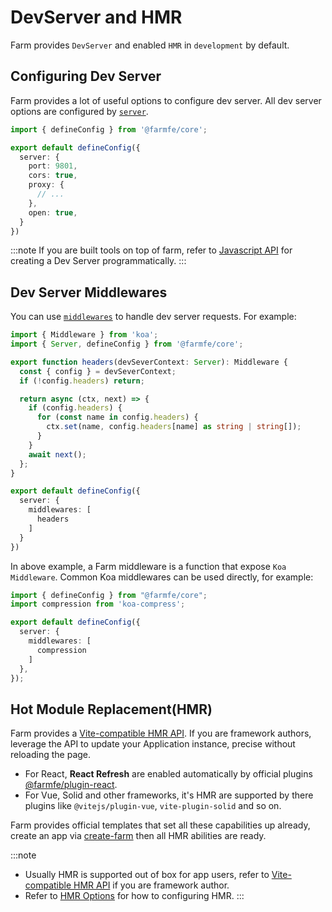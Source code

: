 # DevServer and HMR
Farm provides `DevServer` and enabled `HMR` in `development` by default.

## Configuring Dev Server
Farm provides a lot of useful options to configure dev server. All dev server options are configured by [`server`](/docs/config/dev-server).

```ts
import { defineConfig } from '@farmfe/core';

export default defineConfig({
  server: {
    port: 9801,
    cors: true,
    proxy: {
      // ...
    },
    open: true,
  }
})
```

:::note
If you are built tools on top of farm, refer to [Javascript API](/docs/api/javascript-api) for creating a Dev Server programmatically.
:::

## Dev Server Middlewares
You can use [`middlewares`](/docs/config/dev-server#middlewares) to handle dev server requests. For example:

```ts title="farm.config.ts"
import { Middleware } from 'koa';
import { Server, defineConfig } from '@farmfe/core';

export function headers(devSeverContext: Server): Middleware {
  const { config } = devSeverContext;
  if (!config.headers) return;

  return async (ctx, next) => {
    if (config.headers) {
      for (const name in config.headers) {
        ctx.set(name, config.headers[name] as string | string[]);
      }
    }
    await next();
  };
}

export default defineConfig({
  server: {
    middlewares: [
      headers
    ]
  }
})
```

In above example, a Farm middleware is a function that expose `Koa Middleware`. Common Koa middlewares can be used directly, for example:

```ts {2,7}
import { defineConfig } from "@farmfe/core";
import compression from 'koa-compress';

export default defineConfig({
  server: {
    middlewares: [
      compression
    ]
  },
});
```

## Hot Module Replacement(HMR)
Farm provides a [Vite-compatible HMR API](/docs/api/hmr-api). If you are framework authors, leverage the API to update your Application instance, precise without reloading the page.

* For React, **React Refresh** are enabled automatically by official plugins [@farmfe/plugin-react](/docs/plugins/official-plugins/react).
* For Vue, Solid and other frameworks, it's HMR are supported by there plugins like `@vitejs/plugin-vue`, `vite-plugin-solid` and so on.

Farm provides official templates that set all these capabilities up already, create an app via [create-farm](/docs/quick-start) then all HMR abilities are ready.

:::note
* Usually HMR is supported out of box for app users, refer to [Vite-compatible HMR API](/docs/api/hmr-api) if you are framework author.
* Refer to [HMR Options](/docs/config/dev-server#hmr) for how to configuring HMR.
:::
